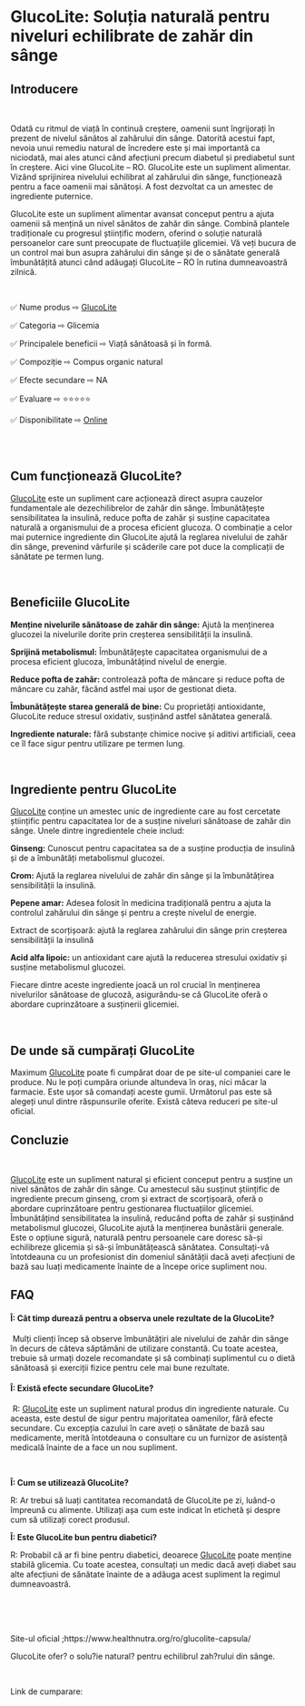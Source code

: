 <h1><strong>GlucoLite: Soluția naturală pentru niveluri echilibrate de zahăr din s&acirc;nge</strong></h1>
<h2><strong>Introducere</strong></h2>
<p>&nbsp;</p>
<p><span style="font-weight: 400;">Odată cu ritmul de viață &icirc;n continuă creștere, oamenii sunt &icirc;ngrijorați &icirc;n prezent de nivelul sănătos al zahărului din s&acirc;nge. Datorită acestui fapt, nevoia unui remediu natural de &icirc;ncredere este și mai importantă ca niciodată, mai ales atunci c&acirc;nd afecțiuni precum diabetul și prediabetul sunt &icirc;n creștere. Aici vine GlucoLite &ndash; RO. GlucoLite este un supliment alimentar. Viz&acirc;nd sprijinirea nivelului echilibrat al zahărului din s&acirc;nge, funcționează pentru a face oamenii mai sănătoși. A fost dezvoltat ca un amestec de ingrediente puternice.</span></p>
<p><span style="font-weight: 400;">GlucoLite este un supliment alimentar avansat conceput pentru a ajuta oamenii să mențină un nivel sănătos de zahăr din s&acirc;nge. Combină plantele tradiționale cu progresul științific modern, oferind o soluție naturală persoanelor care sunt preocupate de fluctuațiile glicemiei. Vă veți bucura de un control mai bun asupra zahărului din s&acirc;nge și de o sănătate generală &icirc;mbunătățită atunci c&acirc;nd adăugați GlucoLite &ndash; RO &icirc;n rutina dumneavoastră zilnică.</span></p>
<p>&nbsp;</p>
<p><span style="font-weight: 400;">✅ Nume produs ⇨ </span><a href="https://www.healthnutra.org/ro/glucolite-capsula/"><span style="font-weight: 400;">GlucoLite</span></a></p>
<p><span style="font-weight: 400;">✅ Categoria ⇨ Glicemia</span></p>
<p><span style="font-weight: 400;">✅ Principalele beneficii ⇨ Viață sănătoasă și &icirc;n formă.</span></p>
<p><span style="font-weight: 400;">✅ Compoziție ⇨ Compus organic natural</span></p>
<p><span style="font-weight: 400;">✅ Efecte secundare ⇨ NA</span></p>
<p><span style="font-weight: 400;">✅ Evaluare ⇨ ⭐⭐⭐⭐⭐</span></p>
<p><span style="font-weight: 400;">✅ Disponibilitate ⇨ </span><a href="https://www.healthnutra.org/Buy-GlucoLite"><span style="font-weight: 400;">Online</span></a></p>
<p><br /><br /></p>
<h2><strong>Cum funcționează GlucoLite?</strong></h2>
<p><a href="https://www.healthnutra.org/ro/glucolite-capsula/"><span style="font-weight: 400;">GlucoLite</span></a><span style="font-weight: 400;"> este un supliment care acționează direct asupra cauzelor fundamentale ale dezechilibrelor de zahăr din s&acirc;nge. &Icirc;mbunătățește sensibilitatea la insulină, reduce pofta de zahăr și susține capacitatea naturală a organismului de a procesa eficient glucoza. O combinație a celor mai puternice ingrediente din GlucoLite ajută la reglarea nivelului de zahăr din s&acirc;nge, prevenind v&acirc;rfurile și scăderile care pot duce la complicații de sănătate pe termen lung.</span></p>
<p>&nbsp;</p>
<h2><strong>Beneficiile GlucoLite</strong></h2>
<p><strong>Menține nivelurile sănătoase de zahăr din s&acirc;nge:</strong><span style="font-weight: 400;"> Ajută la menținerea glucozei la nivelurile dorite prin creșterea sensibilității la insulină.</span></p>
<p><strong>Sprijină metabolismul:</strong><span style="font-weight: 400;"> &Icirc;mbunătățește capacitatea organismului de a procesa eficient glucoza, &icirc;mbunătățind nivelul de energie.</span></p>
<p><strong>Reduce pofta de zahăr:</strong><span style="font-weight: 400;"> controlează pofta de m&acirc;ncare și reduce pofta de m&acirc;ncare cu zahăr, făc&acirc;nd astfel mai ușor de gestionat dieta.</span></p>
<p><strong>&Icirc;mbunătățește starea generală de bine:</strong><span style="font-weight: 400;"> Cu proprietăți antioxidante, GlucoLite reduce stresul oxidativ, susțin&acirc;nd astfel sănătatea generală.</span></p>
<p><strong>Ingrediente naturale:</strong><span style="font-weight: 400;"> fără substanțe chimice nocive și aditivi artificiali, ceea ce &icirc;l face sigur pentru utilizare pe termen lung.</span></p>
<p>&nbsp;</p>
<h2><strong>Ingrediente pentru GlucoLite</strong></h2>
<p><a href="https://www.healthnutra.org/ro/glucolite-capsula/"><span style="font-weight: 400;">GlucoLite</span></a><span style="font-weight: 400;"> conține un amestec unic de ingrediente care au fost cercetate științific pentru capacitatea lor de a susține niveluri sănătoase de zahăr din s&acirc;nge. Unele dintre ingredientele cheie includ:</span></p>
<p><strong>Ginseng:</strong><span style="font-weight: 400;"> Cunoscut pentru capacitatea sa de a susține producția de insulină și de a &icirc;mbunătăți metabolismul glucozei.</span></p>
<p><strong>Crom: </strong><span style="font-weight: 400;">Ajută la reglarea nivelului de zahăr din s&acirc;nge și la &icirc;mbunătățirea sensibilității la insulină.</span></p>
<p><strong>Pepene amar:</strong><span style="font-weight: 400;"> Adesea folosit &icirc;n medicina tradițională pentru a ajuta la controlul zahărului din s&acirc;nge și pentru a crește nivelul de energie.</span></p>
<p><span style="font-weight: 400;">Extract de scorțișoară: ajută la reglarea zahărului din s&acirc;nge prin creșterea sensibilității la insulină</span></p>
<p><strong>Acid alfa lipoic:</strong><span style="font-weight: 400;"> un antioxidant care ajută la reducerea stresului oxidativ și susține metabolismul glucozei.</span></p>
<p><span style="font-weight: 400;">Fiecare dintre aceste ingrediente joacă un rol crucial &icirc;n menținerea nivelurilor sănătoase de glucoză, asigur&acirc;ndu-se că GlucoLite oferă o abordare cuprinzătoare a susținerii glicemiei.</span></p>
<p>&nbsp;</p>
<h2><strong>De unde să cumpărați GlucoLite&nbsp;</strong></h2>
<p><span style="font-weight: 400;">Maximum </span><a href="https://www.healthnutra.org/ro/glucolite-capsula/"><span style="font-weight: 400;">GlucoLite</span></a><span style="font-weight: 400;"> poate fi cumpărat doar de pe site-ul companiei care le produce. Nu le poți cumpăra oriunde altundeva &icirc;n oraș, nici măcar la farmacie. Este ușor să comandați aceste gumii. Următorul pas este să alegeți unul dintre răspunsurile oferite. Există c&acirc;teva reduceri pe site-ul oficial.</span></p>
<h2><strong>Concluzie</strong></h2>
<p>&nbsp;</p>
<p><a href="https://www.healthnutra.org/ro/glucolite-capsula/"><span style="font-weight: 400;">GlucoLite</span></a><span style="font-weight: 400;"> este un supliment natural și eficient conceput pentru a susține un nivel sănătos de zahăr din s&acirc;nge. Cu amestecul său susținut științific de ingrediente precum ginseng, crom și extract de scorțișoară, oferă o abordare cuprinzătoare pentru gestionarea fluctuațiilor glicemiei. &Icirc;mbunătățind sensibilitatea la insulină, reduc&acirc;nd pofta de zahăr și susțin&acirc;nd metabolismul glucozei, GlucoLite ajută la menținerea bunăstării generale. Este o opțiune sigură, naturală pentru persoanele care doresc să-și echilibreze glicemia și să-și &icirc;mbunătățească sănătatea. Consultați-vă &icirc;ntotdeauna cu un profesionist din domeniul sănătății dacă aveți afecțiuni de bază sau luați medicamente &icirc;nainte de a &icirc;ncepe orice supliment nou.</span></p>
<h2><strong>FAQ</strong></h2>
<h4><strong>&Icirc;: C&acirc;t timp durează pentru a observa unele rezultate de la GlucoLite?&nbsp;</strong></h4>
<p><span style="font-weight: 400;">&nbsp;Mulți clienți &icirc;ncep să observe &icirc;mbunătățiri ale nivelului de zahăr din s&acirc;nge &icirc;n decurs de c&acirc;teva săptăm&acirc;ni de utilizare constantă. Cu toate acestea, trebuie să urmați dozele recomandate și să combinați suplimentul cu o dietă sănătoasă și exerciții fizice pentru cele mai bune rezultate.</span></p>
<h4><strong>&Icirc;: Există efecte secundare GlucoLite?</strong></h4>
<p><span style="font-weight: 400;">&nbsp;R: </span><a href="https://www.healthnutra.org/ro/glucolite-capsula/"><span style="font-weight: 400;">GlucoLite</span></a><span style="font-weight: 400;"> este un supliment natural produs din ingrediente naturale. Cu aceasta, este destul de sigur pentru majoritatea oamenilor, fără efecte secundare. Cu excepția cazului &icirc;n care aveți o sănătate de bază sau medicamente, merită &icirc;ntotdeauna o consultare cu un furnizor de asistență medicală &icirc;nainte de a face un nou supliment.</span></p>
<p>&nbsp;</p>
<p><strong>&Icirc;: Cum se utilizează GlucoLite?&nbsp;</strong></p>
<p><span style="font-weight: 400;">R: Ar trebui să luați cantitatea recomandată de GlucoLite pe zi, lu&acirc;nd-o &icirc;mpreună cu alimente. Utilizați așa cum este indicat &icirc;n etichetă și despre cum să utilizați corect produsul.</span></p>
<p><strong>&Icirc;: Este GlucoLite bun pentru diabetici?&nbsp;</strong></p>
<p><span style="font-weight: 400;">R: Probabil că ar fi bine pentru diabetici, deoarece </span><a href="https://www.healthnutra.org/ro/glucolite-capsula/"><span style="font-weight: 400;">GlucoLite</span></a><span style="font-weight: 400;"> poate menține stabilă glicemia. Cu toate acestea, consultați un medic dacă aveți diabet sau alte afecțiuni de sănătate &icirc;nainte de a adăuga acest supliment la regimul dumneavoastră.</span></p>
<p><br /><br /><br /></p>
<p><span style="font-weight: 400;">Site-ul oficial ;https://www.healthnutra.org/ro/glucolite-capsula/</span></p>
<p><span style="font-weight: 400;">GlucoLite ofer? o solu?ie natural? pentru echilibrul zah?rului din s&acirc;nge.</span></p>
<p>&nbsp;</p>
<p><span style="font-weight: 400;">Link de cumparare:</span></p>

